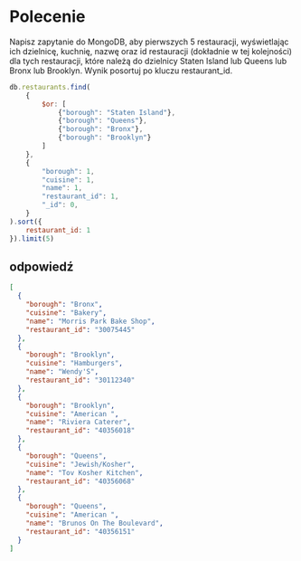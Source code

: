 # Polecenie

Napisz zapytanie do MongoDB, aby pierwszych 5 restauracji, wyświetlając
ich dzielnicę,  kuchnię, nazwę oraz id restauracji (dokładnie w
tej kolejności) dla tych restauracji, które należą do dzielnicy
Staten Island lub Queens lub Bronx lub Brooklyn. Wynik posortuj po
kluczu restaurant_id.

```javascript
db.restaurants.find(
	{
		$or: [
			{"borough": "Staten Island"},
			{"borough": "Queens"},
			{"borough": "Bronx"},
			{"borough": "Brooklyn"}
		]
	},
	{
		"borough": 1,
		"cuisine": 1,
		"name": 1,
		"restaurant_id": 1,
		"_id": 0,
	}
).sort({
	restaurant_id: 1
}).limit(5)
```
## odpowiedź
```json
[
  {
    "borough": "Bronx",
    "cuisine": "Bakery",
    "name": "Morris Park Bake Shop",
    "restaurant_id": "30075445"
  },
  {
    "borough": "Brooklyn",
    "cuisine": "Hamburgers",
    "name": "Wendy'S",
    "restaurant_id": "30112340"
  },
  {
    "borough": "Brooklyn",
    "cuisine": "American ",
    "name": "Riviera Caterer",
    "restaurant_id": "40356018"
  },
  {
    "borough": "Queens",
    "cuisine": "Jewish/Kosher",
    "name": "Tov Kosher Kitchen",
    "restaurant_id": "40356068"
  },
  {
    "borough": "Queens",
    "cuisine": "American ",
    "name": "Brunos On The Boulevard",
    "restaurant_id": "40356151"
  }
]
```
